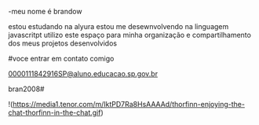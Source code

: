 -meu nome é brandow


estou estudando na alyura
estou me desewnvolvendo na linguagem javascritpt
utilizo este espaço para minha organização e compartilhamento dos meus projetos desenvolvidos


#voce entrar em contato comigo

0000111842916SP@aluno.educacao.sp.gov.br

bran2008#

!(https://media1.tenor.com/m/IktPD7Ra8HsAAAAd/thorfinn-enjoying-the-chat-thorfinn-in-the-chat.gif)
